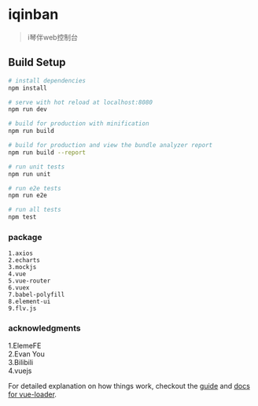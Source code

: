 # iqinban

> i琴伴web控制台

## Build Setup

``` bash
# install dependencies
npm install

# serve with hot reload at localhost:8080
npm run dev

# build for production with minification
npm run build

# build for production and view the bundle analyzer report
npm run build --report

# run unit tests
npm run unit

# run e2e tests
npm run e2e

# run all tests
npm test
```

### package
```
1.axios
2.echarts
3.mockjs
4.vue
5.vue-router
6.vuex
7.babel-polyfill
8.element-ui
9.flv.js
```

### acknowledgments
1.ElemeFE <br>
2.Evan You <br>
3.Bilibili <br>
4.vuejs

For detailed explanation on how things work, checkout the [guide](http://vuejs-templates.github.io/webpack/) and [docs for vue-loader](http://vuejs.github.io/vue-loader).
